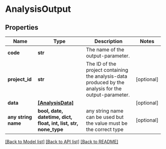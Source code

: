 # AnalysisOutput


## Properties
Name | Type | Description | Notes
------------ | ------------- | ------------- | -------------
**code** | **str** | The name of the output-parameter. | 
**project_id** | **str** | The ID of the project containing the analysis-data produced by the analysis for the output-parameter. | [optional] 
**data** | [**[AnalysisData]**](AnalysisData.md) |  | [optional] 
**any string name** | **bool, date, datetime, dict, float, int, list, str, none_type** | any string name can be used but the value must be the correct type | [optional]

[[Back to Model list]](../README.md#documentation-for-models) [[Back to API list]](../README.md#documentation-for-api-endpoints) [[Back to README]](../README.md)


